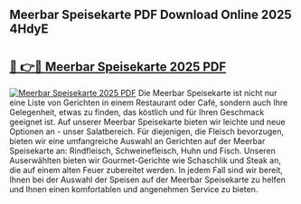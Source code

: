 ## Meerbar Speisekarte PDF Download Online 2025 4HdyE

# <h2><a href="http://gcdgkmq.nevu.top/?p=Meerbar+Speisekarte">🔗 👉🔴 Meerbar Speisekarte 2025 PDF</a></h2>

[![Meerbar Speisekarte 2025 PDF](https://i.imgur.com/dBaPXMq.png)](http://gcdgkmq.nevu.top/?p=Meerbar+Speisekarte)
Die Meerbar Speisekarte ist nicht nur eine Liste von Gerichten in einem Restaurant oder Café, sondern auch Ihre Gelegenheit, etwas zu finden, das köstlich und für Ihren Geschmack geeignet ist. Auf unserer Meerbar Speisekarte bieten wir leichte und neue Optionen an - unser Salatbereich. Für diejenigen, die Fleisch bevorzugen, bieten wir eine umfangreiche Auswahl an Gerichten auf der Meerbar Speisekarte an: Rindfleisch, Schweinefleisch, Huhn und Fisch. Unseren Auserwählten bieten wir Gourmet-Gerichte wie Schaschlik und Steak an, die auf einem alten Feuer zubereitet werden. In jedem Fall sind wir bereit, Ihnen bei der Auswahl der Speisen auf der Meerbar Speisekarte zu helfen und Ihnen einen komfortablen und angenehmen Service zu bieten.
